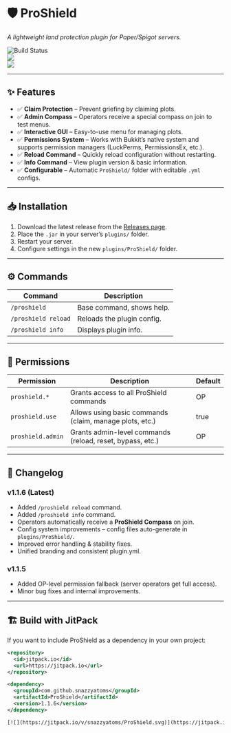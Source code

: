 # 🛡️ ProShield  
*A lightweight land protection plugin for Paper/Spigot servers.*

![Build Status](https://jitpack.io/v/snazzyatoms/ProShield.svg)  
[![](https://img.shields.io/badge/Java-17+-blue.svg)](https://adoptium.net/)  
[![](https://img.shields.io/badge/MC-Paper%20%2F%20Spigot%201.20+-brightgreen.svg)]()  

---

## ✨ Features
- ✅ **Claim Protection** – Prevent griefing by claiming plots.  
- ✅ **Admin Compass** – Operators receive a special compass on join to test menus.  
- ✅ **Interactive GUI** – Easy-to-use menu for managing plots.  
- ✅ **Permissions System** – Works with Bukkit’s native system and supports permission managers (LuckPerms, PermissionsEx, etc.).  
- ✅ **Reload Command** – Quickly reload configuration without restarting.  
- ✅ **Info Command** – View plugin version & basic information.  
- ✅ **Configurable** – Automatic `ProShield/` folder with editable `.yml` configs.  

---

## 📥 Installation
1. Download the latest release from the [Releases page](https://github.com/snazzyatoms/ProShield/releases).  
2. Place the `.jar` in your server’s `plugins/` folder.  
3. Restart your server.  
4. Configure settings in the new `plugins/ProShield/` folder.  

---

## ⚙️ Commands
| Command | Description |
|---------|-------------|
| `/proshield` | Base command, shows help. |
| `/proshield reload` | Reloads the plugin config. |
| `/proshield info` | Displays plugin info. |

---

## 🔑 Permissions
| Permission | Description | Default |
|------------|-------------|---------|
| `proshield.*` | Grants access to all ProShield commands | OP |
| `proshield.use` | Allows using basic commands (claim, manage plots, etc.) | true |
| `proshield.admin` | Grants admin-level commands (reload, reset, bypass, etc.) | OP |

---

## 📜 Changelog  

### v1.1.6 (Latest)
- Added `/proshield reload` command.  
- Added `/proshield info` command.  
- Operators automatically receive a **ProShield Compass** on join.  
- Config system improvements – config files auto-generate in `plugins/ProShield/`.  
- Improved error handling & stability fixes.  
- Unified branding and consistent plugin.yml.  

### v1.1.5
- Added OP-level permission fallback (server operators get full access).  
- Minor bug fixes and internal improvements.  

---

## 🏗️ Build with JitPack
If you want to include ProShield as a dependency in your own project:

```xml
<repository>
  <id>jitpack.io</id>
  <url>https://jitpack.io</url>
</repository>

<dependency>
  <groupId>com.github.snazzyatoms</groupId>
  <artifactId>ProShield</artifactId>
  <version>1.1.6</version>
</dependency>

[![](https://jitpack.io/v/snazzyatoms/ProShield.svg)](https://jitpack.io/#snazzyatoms/ProShield)

